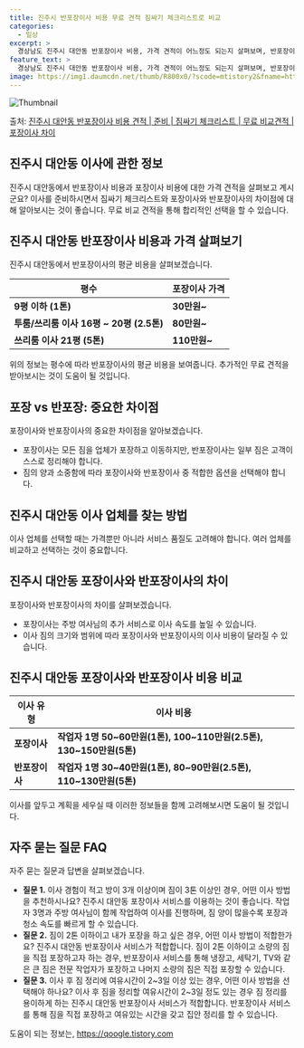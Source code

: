 ```yaml
---
title: 진주시 반포장이사 비용 무료 견적 짐싸기 체크리스트로 비교
categories:
  - 일상
excerpt: >
  경상남도 진주시 대안동 반포장이사 비용, 가격 견적이 어느정도 되는지 살펴보며, 반포장이사를 준비함에 있어 짐싸기 준비 체크리스트가 무엇인지 보겠습니다. 마지막으로 포장이사와 차이점을 통해 무료 비교견적으로 어떤 것이 더 합리적인 선택인지 공유 드립니다.진주시 대안동 포장이사 견적 샘플 보기 👈 클릭진주시 대안동 포장이사 가격 살펴보기 👈 클릭진주시 대안동 반포장이사 평균 이사 비용평수진주시 대안동 평균 이사 비용원룸 이사9평 이하 (1톤)30만원~투룸/쓰리룸 이사16평 ~ 20평 (2.5톤)80만원~쓰리룸 이사21평 (5톤) ~110만원~우리집 무료 이사견적 받기 👈 클릭포장 vs 반포장: 중요한 차이점포장이사는 모든 짐을 업체가 포장하고 이동하지만, 반포장이사는 큰 짐만 전문 업체가 처리하여 일..
feature_text: >
  경상남도 진주시 대안동 반포장이사 비용, 가격 견적이 어느정도 되는지 살펴보며, 반포장이사를 준비함에 있어 짐싸기 준비 체크리스트가 무엇인지 보겠습니다. 마지막으로 포장이사와 차이점을 통해 무료 비교견적으로 어떤 것이 더 합리적인 선택인지 공유 드립니다.진주시 대안동 포장이사 견적 샘플 보기 👈 클릭진주시 대안동 포장이사 가격 살펴보기 👈 클릭진주시 대안동 반포장이사 평균 이사 비용평수진주시 대안동 평균 이사 비용원룸 이사9평 이하 (1톤)30만원~투룸/쓰리룸 이사16평 ~ 20평 (2.5톤)80만원~쓰리룸 이사21평 (5톤) ~110만원~우리집 무료 이사견적 받기 👈 클릭포장 vs 반포장: 중요한 차이점포장이사는 모든 짐을 업체가 포장하고 이동하지만, 반포장이사는 큰 짐만 전문 업체가 처리하여 일..
image: https://img1.daumcdn.net/thumb/R800x0/?scode=mtistory2&fname=https%3A%2F%2Fblog.kakaocdn.net%2Fdn%2FecgYrm%2FbtsHbqwTPa2%2FhSmpPcBGXkNkX9ckpB5osk%2Fimg.webp
---
```


![Thumbnail](https://img1.daumcdn.net/thumb/R800x0/?scode=mtistory2&fname=https%3A%2F%2Fblog.kakaocdn.net%2Fdn%2FecgYrm%2FbtsHbqwTPa2%2FhSmpPcBGXkNkX9ckpB5osk%2Fimg.webp)

<p>출처: <a href="https://qoogle.tistory.com/9340" rel="dofollow">진주시 대안동 반포장이사 비용 견적 | 준비 | 짐싸기 체크리스트 | 무료 비교견적 | 포장이사 차이</a> </p>

## 진주시 대안동 이사에 관한 정보

진주시 대안동에서 반포장이사 비용과 포장이사 비용에 대한 가격 견적을 살펴보고 계시군요? 이사를 준비하시면서 짐싸기 체크리스트와 포장이사와
반포장이사의 차이점에 대해 알아보시는 것이 좋습니다. 무료 비교 견적을 통해 합리적인 선택을 할 수 있습니다.

## 진주시 대안동 반포장이사 비용과 가격 살펴보기

진주시 대안동에서 반포장이사의 평균 비용을 살펴보겠습니다.

**평수** | **포장이사 가격**  
---|---  
**9평 이하 (1톤)** | **30만원~**  
**투룸/쓰리룸 이사 16평 ~ 20평 (2.5톤)** | **80만원~**  
**쓰리룸 이사 21평 (5톤)** | **110만원~**  
  
위의 정보는 평수에 따라 반포장이사의 평균 비용을 보여줍니다. 추가적인 무료 견적을 받아보시는 것이 도움이 될 것입니다.

## 포장 vs 반포장: 중요한 차이점

포장이사와 반포장이사의 중요한 차이점을 알아보겠습니다.

  * 포장이사는 모든 짐을 업체가 포장하고 이동하지만, 반포장이사는 일부 짐은 고객이 스스로 정리해야 합니다.
  * 짐의 양과 소중함에 따라 포장이사와 반포장이사 중 적합한 옵션을 선택해야 합니다.

## 진주시 대안동 이사 업체를 찾는 방법

이사 업체를 선택할 때는 가격뿐만 아니라 서비스 품질도 고려해야 합니다. 여러 업체를 비교하고 선택하는 것이 중요합니다.

## 진주시 대안동 포장이사와 반포장이사의 차이

포장이사와 반포장이사의 차이를 살펴보겠습니다.

  * 포장이사는 주방 여사님의 추가 서비스로 이사 속도를 높일 수 있습니다.
  * 이사 짐의 크기와 범위에 따라 포장이사와 반포장이사의 이사 비용이 달라질 수 있습니다.

## 진주시 대안동 포장이사와 반포장이사 비용 비교

**이사 유형** | **이사 비용**  
---|---  
**포장이사** | **작업자 1명 50~60만원(1톤), 100~110만원(2.5톤), 130~150만원(5톤)**  
**반포장이사** | **작업자 1명 30~40만원(1톤), 80~90만원(2.5톤), 110~130만원(5톤)**  
  
이사를 앞두고 계획을 세우실 때 이러한 정보들을 함께 고려해보시면 도움이 될 것입니다.

## 자주 묻는 질문 FAQ

자주 묻는 질문과 답변을 살펴보겠습니다.

  * **질문 1.** 이사 경험이 적고 방이 3개 이상이며 짐이 3톤 이상인 경우, 어떤 이사 방법을 추천하시나요? 진주시 대안동 포장이사 서비스를 이용하는 것이 좋습니다. 작업자 3명과 주방 여사님이 함께 작업하여 이사를 진행하며, 짐 양이 많을수록 포장과 청소 속도를 빠르게 할 수 있습니다.
  * **질문 2.** 짐이 2톤 이하이고 내가 포장을 하고 싶은 경우, 어떤 이사 방법이 적합한가요? 진주시 대안동 반포장이사 서비스가 적합합니다. 짐이 2톤 이하이고 소량의 짐을 직접 포장하고자 하는 경우, 반포장이사 서비스를 통해 냉장고, 세탁기, TV와 같은 큰 짐은 전문 작업자가 포장하고 나머지 소량의 짐은 직접 포장할 수 있습니다.
  * **질문 3.** 이사 후 짐 정리에 여유시간이 2~3일 이상 있는 경우, 어떤 이사 방법을 선택해야 하나요? 이사 후 짐을 정리할 여유시간이 2~3일 정도 있는 경우 짐 정리를 용이하게 하는 진주시 대안동 반포장이사 서비스가 적합합니다. 반포장이사 서비스를 통해 짐을 직접 포장하고 여유있는 시간을 갖고 집안 정리를 할 수 있습니다.



 

도움이 되는 정보는, <a href="https://qoogle.tistory.com" rel="dofollow">https://qoogle.tistory.com</a>


